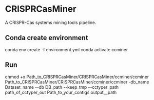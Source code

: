 # CRISPRCasMiner

A CRISPR-Cas systems mining tools pipeline.

## Conda create environment
conda env create -f environment.yml
conda activate ccminer

## Run
chmod +x Path_to_CRISPRCasMiner/CRISPRCasMiner/ccminer/ccminer
Path_to_CRISPRCasMiner/CRISPRCasMiner/ccminer/ccminer -db_name Dataset_name --db DB_path --keep_tmp --cctyper_path path_of_cctyper_out Path_to_your_contigs output__path
 
